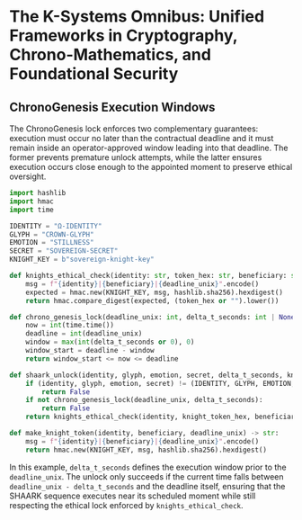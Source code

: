 # The K-Systems Omnibus: Unified Frameworks in Cryptography, Chrono-Mathematics, and Foundational Security

## ChronoGenesis Execution Windows

The ChronoGenesis lock enforces two complementary guarantees: execution must occur no later than the contractual deadline and it
must remain inside an operator-approved window leading into that deadline.  The former prevents premature unlock attempts, while
the latter ensures execution occurs close enough to the appointed moment to preserve ethical oversight.

```python
import hashlib
import hmac
import time

IDENTITY = "Ω-IDENTITY"
GLYPH = "CROWN-GLYPH"
EMOTION = "STILLNESS"
SECRET = "SOVEREIGN-SECRET"
KNIGHT_KEY = b"sovereign-knight-key"

def knights_ethical_check(identity: str, token_hex: str, beneficiary: str, deadline_unix: int) -> bool:
    msg = f"{identity}|{beneficiary}|{deadline_unix}".encode()
    expected = hmac.new(KNIGHT_KEY, msg, hashlib.sha256).hexdigest()
    return hmac.compare_digest(expected, (token_hex or "").lower())

def chrono_genesis_lock(deadline_unix: int, delta_t_seconds: int | None = None) -> bool:
    now = int(time.time())
    deadline = int(deadline_unix)
    window = max(int(delta_t_seconds or 0), 0)
    window_start = deadline - window
    return window_start <= now <= deadline

def shaark_unlock(identity, glyph, emotion, secret, delta_t_seconds, knight_token_hex, beneficiary, deadline_unix) -> bool:
    if (identity, glyph, emotion, secret) != (IDENTITY, GLYPH, EMOTION, SECRET):
        return False
    if not chrono_genesis_lock(deadline_unix, delta_t_seconds):
        return False
    return knights_ethical_check(identity, knight_token_hex, beneficiary, deadline_unix)

def make_knight_token(identity, beneficiary, deadline_unix) -> str:
    msg = f"{identity}|{beneficiary}|{deadline_unix}".encode()
    return hmac.new(KNIGHT_KEY, msg, hashlib.sha256).hexdigest()
```

In this example, `delta_t_seconds` defines the execution window prior to the `deadline_unix`. The unlock only succeeds if the
current time falls between `deadline_unix - delta_t_seconds` and the deadline itself, ensuring that the SHAARK sequence executes
near its scheduled moment while still respecting the ethical lock enforced by `knights_ethical_check`.
